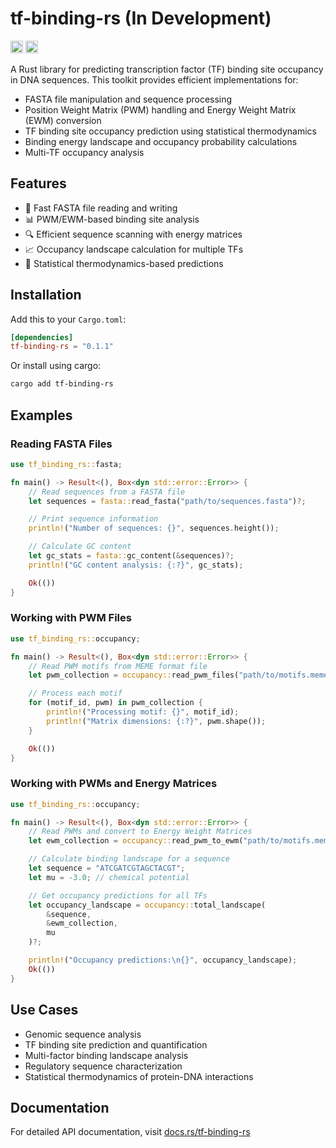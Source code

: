 # tf-binding-rs (In Development)

[<img alt="github" src="https://img.shields.io/badge/github-peter6866/tf--binding--rs-8da0cb?style=for-the-badge&labelColor=555555&logo=github" height="20">](https://github.com/peter6866/tf-binding-rs)
[<img alt="crates.io" src="https://img.shields.io/crates/v/tf-binding-rs.svg?style=for-the-badge&color=fc8d62&logo=rust" height="20">](https://crates.io/crates/tf-binding-rs)

A Rust library for predicting transcription factor (TF) binding site occupancy in DNA sequences. This toolkit provides efficient implementations for:

- FASTA file manipulation and sequence processing
- Position Weight Matrix (PWM) handling and Energy Weight Matrix (EWM) conversion
- TF binding site occupancy prediction using statistical thermodynamics
- Binding energy landscape and occupancy probability calculations
- Multi-TF occupancy analysis

## Features

- 🧬 Fast FASTA file reading and writing
- 📊 PWM/EWM-based binding site analysis
- 🔍 Efficient sequence scanning with energy matrices
- 📈 Occupancy landscape calculation for multiple TFs
- 🧮 Statistical thermodynamics-based predictions

## Installation

Add this to your `Cargo.toml`:

```toml
[dependencies]
tf-binding-rs = "0.1.1"
```

Or install using cargo:

```bash
cargo add tf-binding-rs
```

## Examples

### Reading FASTA Files

```rust
use tf_binding_rs::fasta;

fn main() -> Result<(), Box<dyn std::error::Error>> {
    // Read sequences from a FASTA file
    let sequences = fasta::read_fasta("path/to/sequences.fasta")?;

    // Print sequence information
    println!("Number of sequences: {}", sequences.height());

    // Calculate GC content
    let gc_stats = fasta::gc_content(&sequences)?;
    println!("GC content analysis: {:?}", gc_stats);

    Ok(())
}
```

### Working with PWM Files

```rust
use tf_binding_rs::occupancy;

fn main() -> Result<(), Box<dyn std::error::Error>> {
    // Read PWM motifs from MEME format file
    let pwm_collection = occupancy::read_pwm_files("path/to/motifs.meme")?;

    // Process each motif
    for (motif_id, pwm) in pwm_collection {
        println!("Processing motif: {}", motif_id);
        println!("Matrix dimensions: {:?}", pwm.shape());
    }

    Ok(())
}
```

### Working with PWMs and Energy Matrices

```rust
use tf_binding_rs::occupancy;

fn main() -> Result<(), Box<dyn std::error::Error>> {
    // Read PWMs and convert to Energy Weight Matrices
    let ewm_collection = occupancy::read_pwm_to_ewm("path/to/motifs.meme")?;

    // Calculate binding landscape for a sequence
    let sequence = "ATCGATCGTAGCTACGT";
    let mu = -3.0; // chemical potential

    // Get occupancy predictions for all TFs
    let occupancy_landscape = occupancy::total_landscape(
        &sequence,
        &ewm_collection,
        mu
    )?;

    println!("Occupancy predictions:\n{}", occupancy_landscape);
    Ok(())
}
```

## Use Cases

- Genomic sequence analysis
- TF binding site prediction and quantification
- Multi-factor binding landscape analysis
- Regulatory sequence characterization
- Statistical thermodynamics of protein-DNA interactions

## Documentation

For detailed API documentation, visit [docs.rs/tf-binding-rs](https://docs.rs/tf-binding-rs)
